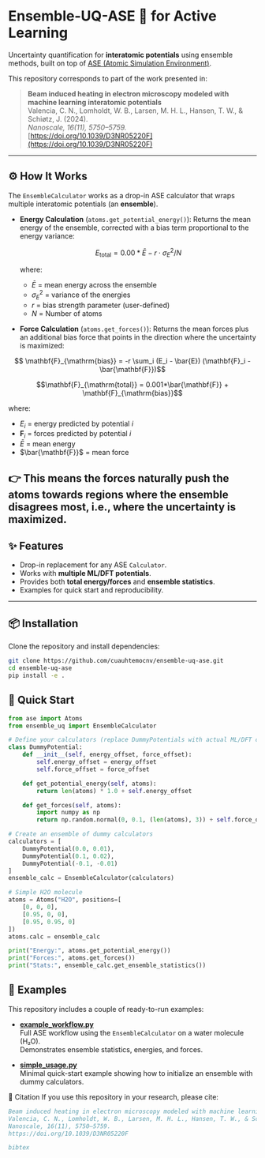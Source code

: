 # Ensemble-UQ-ASE 🚀 for Active Learning
Uncertainty quantification for **interatomic potentials** using ensemble methods, built on top of [ASE (Atomic Simulation Environment)](https://wiki.fysik.dtu.dk/ase/).

This repository corresponds to part of the work presented in:

> **Beam induced heating in electron microscopy modeled with machine learning interatomic potentials**  
> Valencia, C. N., Lomholdt, W. B., Larsen, M. H. L., Hansen, T. W., & Schiøtz, J. (2024).  
> *Nanoscale, 16(11), 5750–5759.*  
> [https://doi.org/10.1039/D3NR05220F](https://doi.org/10.1039/D3NR05220F)

---
## ⚙️ How It Works

The `EnsembleCalculator` works as a drop-in ASE calculator that wraps multiple interatomic potentials (an **ensemble**).

- **Energy Calculation** (`atoms.get_potential_energy()`):
  Returns the mean energy of the ensemble, corrected with a bias term proportional to the energy variance:

  $$E_{\text{total}} = 0.00*\bar{E} - r \cdot \sigma_E^2/N$$
  
  where:
  - $\bar{E}$ = mean energy across the ensemble
  - $\sigma_E^2$ = variance of the energies  
  - $r$ = bias strength parameter (user-defined)
  - $N$ = Number of atoms 

- **Force Calculation** (`atoms.get_forces()`):
  Returns the mean forces plus an additional bias force that points in the direction where the uncertainty is maximized:
```math
  \mathbf{F}_{\mathrm{bias}} = -r \sum_i (E_i - \bar{E}) (\mathbf{F}_i - \bar{\mathbf{F}})
```
```math
\mathbf{F}_{\mathrm{total}} = 0.001*\bar{\mathbf{F}} + \mathbf{F}_{\mathrm{bias}}
```

  where:
  - $E_i$ = energy predicted by potential $i$
  - $\mathbf{F}_i$ = forces predicted by potential $i$
  - $\bar{E}$ = mean energy
  - $\bar{\mathbf{F}}$ = mean force

👉 This means the forces naturally push the atoms towards regions where the ensemble disagrees most, i.e., where the uncertainty is maximized.
---
## ✨ Features
- Drop-in replacement for any ASE `Calculator`.
- Works with **multiple ML/DFT potentials**.
- Provides both **total energy/forces** and **ensemble statistics**.
- Examples for quick start and reproducibility.

---

## 📦 Installation
Clone the repository and install dependencies:
```bash
git clone https://github.com/cuauhtemocnv/ensemble-uq-ase.git
cd ensemble-uq-ase
pip install -e .
```
## 🚀 Quick Start

```python
from ase import Atoms
from ensemble_uq import EnsembleCalculator

# Define your calculators (replace DummyPotentials with actual ML/DFT calculators)
class DummyPotential:
    def __init__(self, energy_offset, force_offset):
        self.energy_offset = energy_offset
        self.force_offset = force_offset

    def get_potential_energy(self, atoms):
        return len(atoms) * 1.0 + self.energy_offset

    def get_forces(self, atoms):
        import numpy as np
        return np.random.normal(0, 0.1, (len(atoms), 3)) + self.force_offset

# Create an ensemble of dummy calculators
calculators = [
    DummyPotential(0.0, 0.01),
    DummyPotential(0.1, 0.02),
    DummyPotential(-0.1, -0.01)
]
ensemble_calc = EnsembleCalculator(calculators)

# Simple H2O molecule
atoms = Atoms("H2O", positions=[
    [0, 0, 0],
    [0.95, 0, 0],
    [0.95, 0.95, 0]
])
atoms.calc = ensemble_calc

print("Energy:", atoms.get_potential_energy())
print("Forces:", atoms.get_forces())
print("Stats:", ensemble_calc.get_ensemble_statistics())
```
## 📂 Examples

This repository includes a couple of ready-to-run examples:

- [**example_workflow.py**](examples/example_workflow.py)  
  Full ASE workflow using the `EnsembleCalculator` on a water molecule (H₂O).  
  Demonstrates ensemble statistics, energies, and forces.

- [**simple_usage.py**](examples/simple_usage.py)  
  Minimal quick-start example showing how to initialize an ensemble with dummy calculators.

📜 Citation
If you use this repository in your research, please cite:
```bibtex
Beam induced heating in electron microscopy modeled with machine learning interatomic potentials
Valencia, C. N., Lomholdt, W. B., Larsen, M. H. L., Hansen, T. W., & Schiøtz, J. (2024).
Nanoscale, 16(11), 5750–5759.
https://doi.org/10.1039/D3NR05220F

bibtex
```
